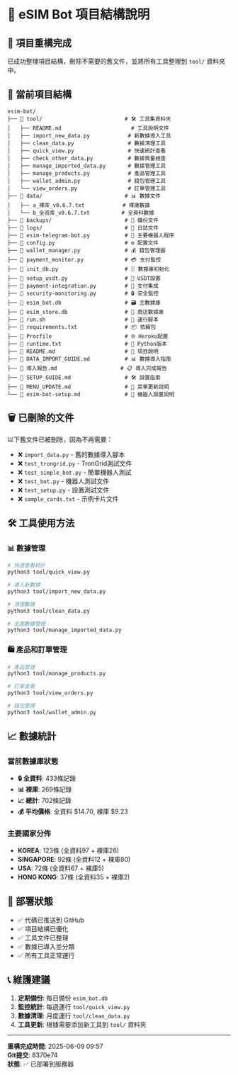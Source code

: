 # 📁 eSIM Bot 項目結構說明

## 🎯 項目重構完成

已成功整理項目結構，刪除不需要的舊文件，並將所有工具整理到 `tool/` 資料夾中。

## 📂 當前項目結構

```
esim-bot/
├── 📁 tool/                          # 🛠️ 工具集資料夾
│   ├── README.md                      # 工具說明文件
│   ├── import_new_data.py            # 新數據導入工具
│   ├── clean_data.py                 # 數據清理工具
│   ├── quick_view.py                 # 快速統計查看
│   ├── check_other_data.py           # 數據質量檢查
│   ├── manage_imported_data.py       # 數據管理工具
│   ├── manage_products.py            # 產品管理工具
│   ├── wallet_admin.py               # 錢包管理工具
│   └── view_orders.py                # 訂單管理工具
├── 📁 data/                          # 📊 數據文件
│   ├── a_裸库_v0.6.7.txt            # 裸庫數據
│   └── b_全资库_v0.6.7.txt          # 全資料數據
├── 📁 backups/                       # 💾 備份文件
├── 📁 logs/                          # 📝 日誌文件
├── 📄 esim-telegram-bot.py           # 🤖 主要機器人程序
├── 📄 config.py                      # ⚙️ 配置文件
├── 📄 wallet_manager.py              # 💰 錢包管理器
├── 📄 payment_monitor.py             # 💳 支付監控
├── 📄 init_db.py                     # 🗄️ 數據庫初始化
├── 📄 setup_usdt.py                  # 💎 USDT設置
├── 📄 payment-integration.py         # 💸 支付集成
├── 📄 security-monitoring.py         # 🔒 安全監控
├── 📄 esim_bot.db                    # 🗃️ 主數據庫
├── 📄 esim_store.db                  # 🏪 商店數據庫
├── 📄 run.sh                         # 🚀 運行腳本
├── 📄 requirements.txt               # 📦 依賴包
├── 📄 Procfile                       # 🌐 Heroku配置
├── 📄 runtime.txt                    # 🐍 Python版本
├── 📄 README.md                      # 📖 項目說明
├── 📄 DATA_IMPORT_GUIDE.md           # 📊 數據導入指南
├── 📄 導入報告.md                    # 📋 導入完成報告
├── 📄 SETUP_GUIDE.md                 # 🛠️ 設置指南
├── 📄 MENU_UPDATE.md                 # 🔄 菜單更新說明
└── 📄 esim-bot-setup.md              # 📱 機器人設置說明
```

## 🗑️ 已刪除的文件

以下舊文件已被刪除，因為不再需要：

- ❌ `import_data.py` - 舊的數據導入腳本
- ❌ `test_trongrid.py` - TronGrid測試文件
- ❌ `test_simple_bot.py` - 簡單機器人測試
- ❌ `test_bot.py` - 機器人測試文件
- ❌ `test_setup.py` - 設置測試文件
- ❌ `sample_cards.txt` - 示例卡片文件

## 🛠️ 工具使用方法

### 📊 數據管理
```bash
# 快速查看統計
python3 tool/quick_view.py

# 導入新數據
python3 tool/import_new_data.py

# 清理數據
python3 tool/clean_data.py

# 全面數據管理
python3 tool/manage_imported_data.py
```

### 🛍️ 產品和訂單管理
```bash
# 產品管理
python3 tool/manage_products.py

# 訂單查看
python3 tool/view_orders.py

# 錢包管理
python3 tool/wallet_admin.py
```

## 📈 數據統計

### 當前數據庫狀態
- **🔒 全資料**: 433條記錄
- **📊 裸庫**: 269條記錄
- **📈 總計**: 702條記錄
- **💰 平均價格**: 全資料 $14.70, 裸庫 $9.23

### 主要國家分佈
- **KOREA**: 123條 (全資料97 + 裸庫26)
- **SINGAPORE**: 92條 (全資料12 + 裸庫80)
- **USA**: 72條 (全資料67 + 裸庫5)
- **HONG KONG**: 37條 (全資料35 + 裸庫2)

## 🚀 部署狀態

- ✅ 代碼已推送到 GitHub
- ✅ 項目結構已優化
- ✅ 工具文件已整理
- ✅ 數據已導入並分類
- ✅ 所有工具正常運行

## 📞 維護建議

1. **定期備份**: 每日備份 `esim_bot.db`
2. **監控統計**: 每週運行 `tool/quick_view.py`
3. **數據清理**: 月度運行 `tool/clean_data.py`
4. **工具更新**: 根據需要添加新工具到 `tool/` 資料夾

---
**重構完成時間**: 2025-06-09 09:57  
**Git提交**: 8370e74  
**狀態**: ✅ 已部署到服務器 
